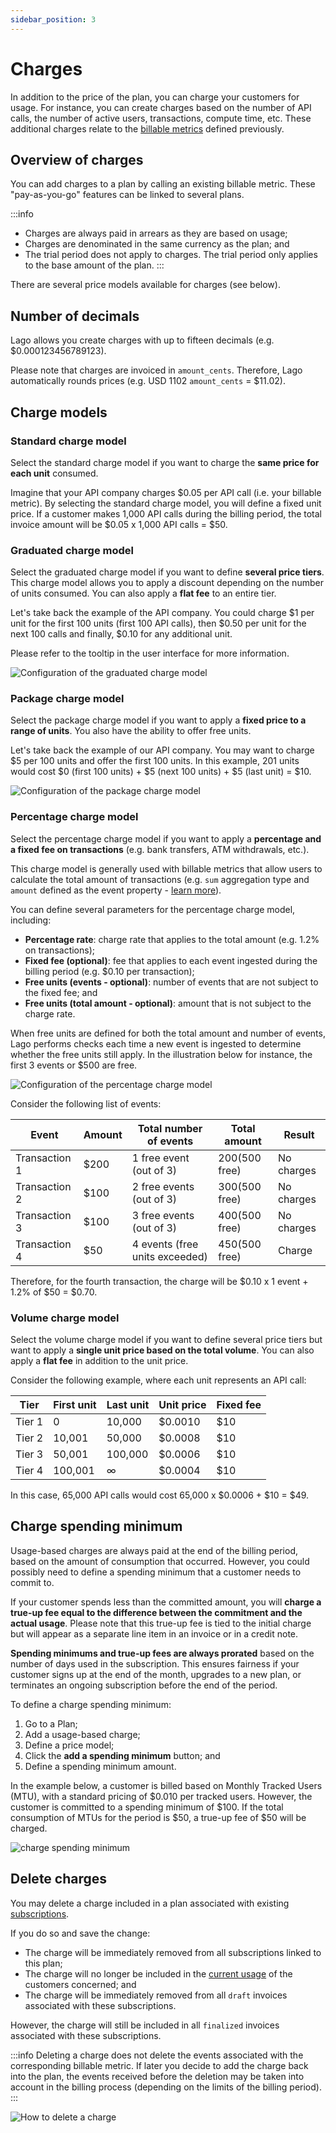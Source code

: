 ```yaml
---
sidebar_position: 3
---
```


# Charges
In addition to the price of the plan, you can charge your customers for usage. For instance, you can create charges based on the number of API calls, the number of active users, transactions, compute time, etc. These additional charges relate to the [billable metrics](../billable-metrics/overview) defined previously.

## Overview of charges
You can add charges to a plan by calling an existing billable metric. These "pay-as-you-go" features can be linked to several plans.

:::info
- Charges are always paid in arrears as they are based on usage;
- Charges are denominated in the same currency as the plan; and
- The trial period does not apply to charges. The trial period only applies to the base amount of the plan.
:::

There are several price models available for charges (see below).

## Number of decimals
Lago allows you create charges with up to fifteen decimals (e.g. $0.000123456789123).

Please note that charges are invoiced in `amount_cents`. Therefore, Lago automatically rounds prices (e.g. USD 1102 `amount_cents` = $11.02).

## Charge models

### Standard charge model
Select the standard charge model if you want to charge the **same price for each unit** consumed.

Imagine that your API company charges $0.05 per API call (i.e. your billable metric). By selecting the standard charge model, you will define a fixed unit price. If a customer makes 1,000 API calls during the billing period, the total invoice amount will be $0.05 x 1,000 API calls = $50.

### Graduated charge model
Select the graduated charge model if you want to define **several price tiers**. This charge model allows you to apply a discount depending on the number of units consumed. You can also apply a **flat fee** to an entire tier.

Let's take back the example of the API company. You could charge $1 per unit for the first 100 units (first 100 API calls), then $0.50 per unit for the next 100 calls and finally, $0.10 for any additional unit.

Please refer to the tooltip in the user interface for more information.

![Configuration of the graduated charge model](../../../static/img/graduated-charge-pricing-model.png)

### Package charge model
Select the package charge model if you want to apply a **fixed price to a range of units**. You also have the ability to offer free units.

Let's take back the example of our API company. You may want to charge $5 per 100 units and offer the first 100 units. In this example, 201 units would cost $0 (first 100 units) + $5 (next 100 units) + $5 (last unit) = $10.

![Configuration of the package charge model](../../../static/img/package-pricing-charge-model.png)

### Percentage charge model
Select the percentage charge model if you want to apply a **percentage and a fixed fee on transactions** (e.g. bank transfers, ATM withdrawals, etc.).

This charge model is generally used with billable metrics that allow users to calculate the total amount of transactions (e.g. `sum` aggregation type and `amount` defined as the event property - [learn more](../billable-metrics/aggregation-types#2-sum)).

You can define several parameters for the percentage charge model, including:
- **Percentage rate**: charge rate that applies to the total amount (e.g. 1.2% on transactions);
- **Fixed fee (optional)**: fee that applies to each event ingested during the billing period (e.g. $0.10 per transaction);
- **Free units (events - optional)**: number of events that are not subject to the fixed fee; and
- **Free units (total amount - optional)**: amount that is not subject to the charge rate.

When free units are defined for both the total amount and number of events, Lago performs checks each time a new event is ingested to determine whether the free units still apply. In the illustration below for instance, the first 3 events or $500 are free.

![Configuration of the percentage charge model](../../../static/img/percentage-model.png)

Consider the following list of events:

| Event         | Amount | Total number of events         | Total amount     | Result     |
| ------------- | ------ | ------------------------------ | ---------------- | ---------- |
| Transaction 1 | $200   | 1 free event (out of 3)        | $200 ($500 free) | No charges |
| Transaction 2 | $100   | 2 free events (out of 3)       | $300 ($500 free) | No charges |
| Transaction 3 | $100   | 3 free events (out of 3)       | $400 ($500 free) | No charges |
| Transaction 4 | $50    | 4 events (free units exceeded) | $450 ($500 free) | Charge     |

Therefore, for the fourth transaction, the charge will be $0.10 x 1 event + 1.2% of $50 = $0.70.

### Volume charge model
Select the volume charge model if you want to define several price tiers but want to apply a **single unit price based on the total volume**. You can also apply a **flat fee** in addition to the unit price.

Consider the following example, where each unit represents an API call:

| Tier   | First unit | Last unit | Unit price | Fixed fee |
| ------ | ---------- | --------- | ---------- | --------- |
| Tier 1 | 0          | 10,000    | $0.0010    | $10       |
| Tier 2 | 10,001     | 50,000    | $0.0008    | $10       |
| Tier 3 | 50,001     | 100,000   | $0.0006    | $10       |
| Tier 4 | 100,001    | ∞         | $0.0004    | $10       |

In this case, 65,000 API calls would cost 65,000 x $0.0006 + $10 = $49.

## Charge spending minimum
Usage-based charges are always paid at the end of the billing period, based on the amount of consumption that occurred. However, you could possibly need to define a spending minimum that a customer needs to commit to.

If your customer spends less than the committed amount, you will **charge a true-up fee equal to the difference between the commitment and the actual usage**. Please note that this true-up fee is tied to the initial charge but will appear as a separate line item in an invoice or in a credit note.

**Spending minimums and true-up fees are always prorated** based on the number of days used in the subscription. This ensures fairness if your customer signs up at the end of the month, upgrades to a new plan, or terminates an ongoing subscription before the end of the period.

To define a charge spending minimum: 

1. Go to a Plan;
2. Add a usage-based charge;
3. Define a price model;
4. Click the **add a spending minimum** button; and
5. Define a spending minimum amount.

In the example below, a customer is billed based on Monthly Tracked Users (MTU), with a standard pricing of $0.010 per tracked users. However, the customer is committed to a spending minimum of $100. If the total consumption of MTUs for the period is $50, a true-up fee of $50 will be charged.

![charge spending minimum](../../../static/img/charge-spending-minimum.png)

## Delete charges
You may delete a charge included in a plan associated with existing [subscriptions](../plans/subscription).

If you do so and save the change:
- The charge will be immediately removed from all subscriptions linked to this plan;
- The charge will no longer be included in the [current usage](../../api/customer_usage/customer-usage-object) of the customers concerned; and
- The charge will be immediately removed from all `draft` invoices associated with these subscriptions.

However, the charge will still be included in all `finalized` invoices associated with these subscriptions.

:::info
Deleting a charge does not delete the events associated with the corresponding billable metric. If later you decide to add the charge back into the plan, the events received before the deletion may be taken into account in the billing process (depending on the limits of the billing period).
:::

![How to delete a charge](../../../static/img/charges-delete.png)
